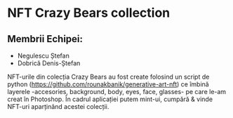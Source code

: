 # NFT Crazy Bears collection 
## Membrii Echipei: 
- Negulescu Ștefan
- Dobrică Denis-Ștefan

NFT-urile din colecția Crazy Bears au fost create folosind un script de python (https://github.com/rounakbanik/generative-art-nft) ce îmbină layerele -accesories, background, body, eyes, face, glasses- pe care le-am creat în Photoshop.
În cadrul aplicației putem mint-ui, cumpără & vinde NFT-uri aparținând acestei colecții.



